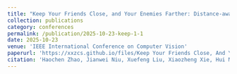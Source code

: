 ```yaml
---
title: "Keep Your Friends Close, and Your Enemies Farther: Distance-aware Voxel-wise Contrastive Learning for Semi-supervised Multi-organ Segmentation"
collection: publications
category: conferences
permalink: /publication/2025-10-23-keep-1-1
date: 2025-10-23
venue: 'IEEE International Conference on Computer Vision'
paperurl: 'https://xxzcs.github.io/files/Keep Your Friends Close, And Your Enemies Farther Distance-Aware Voxel-Wise Contrastive Learning For Semi-Supervised Multi Organ Segmentation.pdf'
citation: 'Haochen Zhao, Jianwei Niu, Xuefeng Liu, Xiaozheng Xie, Hui Meng, and Yong　Wang. (2025). &quot;Keep Your Friends Close, and Your Enemies Farther: Distance-aware Voxel-wise Contrastive Learning for Semi-supervised Multi-organ Segmentation.&quot; <i>IEEE International Conference on Computer Vision</i>. 2025.'
---
```

